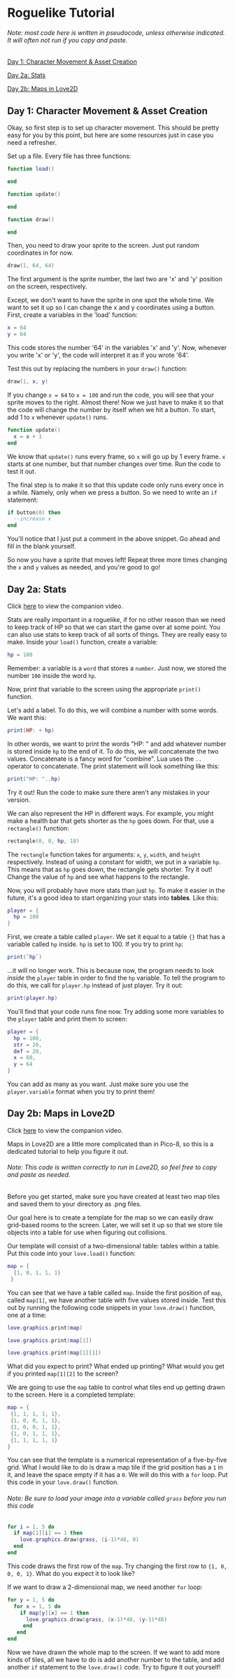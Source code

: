 # Roguelike Tutorial
###### Note: most code here is written in pseudocode, unless otherwise indicated. It will often not run if you copy and paste.
[Day 1: Character Movement & Asset Creation](#day-1-character-movement--asset-creation)

[Day 2a: Stats](#day-2a-stats)

[Day 2b: Maps in Love2D](#day-2b-maps-in-love2d)

## Day 1: Character Movement & Asset Creation
Okay, so first step is to set up character movement. This should be pretty easy for you by this point, but here are some resources just in case you need a refresher.

Set up a file. Every file has three functions:

```lua
function load()

end

function update()

end

function draw()

end
```

Then, you need to draw your sprite to the screen. Just put random coordinates in for now.

```lua
draw(1, 64, 64)
```
The first argument is the sprite number, the last two are 'x' and 'y' position on the screen, respectively.

Except, we don't want to have the sprite in one spot the whole time. We want to set it up so I can change the x and y coordinates using a button. First, create a variables in the 'load' function:

```lua
x = 64
y = 64
```

This code stores the number '64' in the variables 'x' and 'y'. Now, whenever you write 'x' or 'y', the code will interpret it as if you wrote '64'.

Test this out by replacing the numbers in your `draw()` function:

```lua
draw(1, x, y)
```

If you change `x = 64` to `x = 100` and run the code, you will see that your sprite moves to the right. Almost there! Now we just have to make it so that the code will change the number by itself when we hit a button. To start, add 1 to `x` whenever `update()` runs.

```lua
function update()
  x = x + 1
end
```

We know that `update()` runs every frame, so `x` will go up by 1 every frame. `x` starts at one number, but that number changes over time. Run the code to test it out.

The final step is to make it so that this update code only runs every once in a while. Namely, only when we press a button. So we need to write an `if` statement:

```lua
if button(0) then
  --increase x
end
```

You'll notice that I just put a comment in the above snippet. Go ahead and fill in the blank yourself.

So now you have a sprite that moves left! Repeat three more times changing the `x` and `y` values as needed, and you're good to go!

## Day 2a: Stats
Click [here](https://drive.google.com/file/d/1JjHnQLFnDnwRbWBLSIqwUr55jVMjUHhU/view) to view the companion video.

Stats are really important in a roguelike, if for no other reason than we need to keep track of HP so that we can start the game over at some point. You can also use stats to keep track of all sorts of things. They are really easy to make. Inside your `load()` function, create a variable:

```lua
hp = 100
```

Remember: a variable is a `word` that stores a `number`. Just now, we stored the number `100` inside the word `hp`.

Now, print that variable to the screen using the appropriate `print()` function.

Let's add a label. To do this, we will combine a number with some words. We want this:

```lua
print(HP: + hp)
```

In other words, we want to print the words "HP: " and add whatever number is stored inside `hp` to the end of it. To do this, we will concatenate the two values. Concatenate is a fancy word for "combine". Lua uses the `..` operator to concatenate. The print statement will look something like this:

```lua
print("HP: "..hp)
```

Try it out! Run the code to make sure there aren't any mistakes in your version.

We can also represent the HP in different ways. For example, you might make a health bar that gets shorter as the `hp` goes down. For that, use a `rectangle()` function:

```lua
rectangle(0, 0, hp, 10)
```

The `rectangle` function takes for arguments: `x`, `y`, `width`, and `height` respectively. Instead of using a constant for width, we put in a variable `hp`. This means that as `hp` goes down, the rectangle gets shorter. Try it out! Change the value of `hp` and see what happens to the rectangle.

Now, you will probably have more stats than just `hp`. To make it easier in the future, it's a good idea to start organizing your stats into **tables**. Like this:

```lua
player = {
  hp = 100
}
```

First, we create a table called `player`. We set it equal to a table `{}` that has a variable called `hp` inside. `hp` is set to 100. If you try to print `hp`:

```lua
print(`hp`)
```

...it will no longer work. This is because now, the program needs to look _inside_ the `player` table in order to find the `hp` variable. To tell the program to do this, we call for `player.hp` instead of just player. Try it out:

```lua
print(player.hp)
```
You'll find that your code runs fine now. Try adding some more variables to the `player` table and print them to screen:

```lua
player = {
  hp = 100,
  str = 20,
  def = 20,
  x = 60, 
  y = 64
}
```

You can add as many as you want. Just make sure you use the `player.variable` format when you try to print them!

## Day 2b: Maps in Love2D
Click [here](https://drive.google.com/file/d/1acDQ9yGcQHdcfy4TbbooX33ZbA-D5Frk/view) to view the companion video.

Maps in Love2D are a little more complicated than in Pico-8, so this is a dedicated tutorial to help you figure it out.

###### Note: This code is written correctly to run in Love2D, so feel free to copy and paste as needed.

Before you get started, make sure you have created at least two map tiles and saved them to your directory as .png files.

Our goal here is to create a template for the map so we can easily draw grid-based rooms to the screen. Later, we will set it up so that we store tile objects into a table for use when figuring out collisions.

Our template will consist of a two-dimensional table: tables within a table. Put this code into your `love.load()` function:

```lua
map = {
  {1, 0, 1, 1, 1}
 }
 ```
 
 You can see that we have a table called `map`. Inside the first position of `map`, called `map[1]`, we have another table with five values stored inside. Test this out by running the following code snippets in your `love.draw()` function, one at a time:
 
 ```lua
 love.graphics.print(map)
 ```
 
 ```lua
 love.graphics.print(map[1])
 ```
 
 ```lua
 love.graphics.print(map[1][1])
 ```
 
 What did you expect to print? What ended up printing? What would you get if you printed `map[1][2]` to the screen?
 
 We are going to use the `map` table to control what tiles end up getting drawn to the screen. Here is a completed template:
 
 ```lua
 map = {
  {1, 1, 1, 1, 1},
  {1, 0, 0, 1, 1},
  {1, 0, 0, 1, 1},
  {1, 0, 1, 1, 1},
  {1, 1, 1, 1, 1}
}
```

You can see that the template is a numerical representation of a five-by-five grid. What I would like to do is draw a map tile if the grid position has a `1` in it, and leave the space empty if it has a `0`. We will do this with a `for` loop. Put this code in your `love.draw()` function.

###### Note: Be sure to load your image into a variable called `grass` before you run this code

```lua
for i = 1, 5 do
  if map[1][i] == 1 then
    love.graphics.draw(grass, (i-1)*48, 0)
  end
end
```

This code draws the first row of the `map`. Try changing the first row to `{1, 0, 0, 0, 1}`. What do you expect it to look like?

If we want to draw a 2-dimensional map, we need another `for` loop:

```lua
for y = 1, 5 do
  for x = 1, 5 do
    if map[y][x] == 1 then
      love.graphics.draw(grass, (x-1)*48, (y-1)*48)
     end
   end
end
```

Now we have drawn the whole map to the screen. If we want to add more kinds of tiles, all we have to do is add another number to the table, and add another `if` statement to the `love.draw()` code. Try to figure it out yourself!
